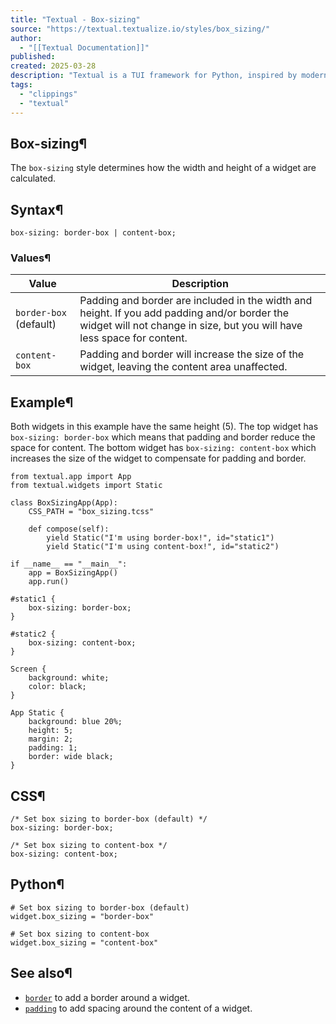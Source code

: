 ```yaml
---
title: "Textual - Box-sizing"
source: "https://textual.textualize.io/styles/box_sizing/"
author:
  - "[[Textual Documentation]]"
published:
created: 2025-03-28
description: "Textual is a TUI framework for Python, inspired by modern web development."
tags:
  - "clippings"
  - "textual"
---
```

## Box-sizing¶

The `box-sizing` style determines how the width and height of a widget are calculated.

## Syntax¶

```
box-sizing: border-box | content-box;
```

### Values¶

| Value | Description |
| --- | --- |
| `border-box` (default) | Padding and border are included in the width and height. If you add padding and/or border the widget will not change in size, but you will have less space for content. |
| `content-box` | Padding and border will increase the size of the widget, leaving the content area unaffected. |

## Example¶

Both widgets in this example have the same height (5). The top widget has `box-sizing: border-box` which means that padding and border reduce the space for content. The bottom widget has `box-sizing: content-box` which increases the size of the widget to compensate for padding and border.

<!-- SVG content removed by SVG Remover -->

```
from textual.app import App
from textual.widgets import Static

class BoxSizingApp(App):
    CSS_PATH = "box_sizing.tcss"

    def compose(self):
        yield Static("I'm using border-box!", id="static1")
        yield Static("I'm using content-box!", id="static2")

if __name__ == "__main__":
    app = BoxSizingApp()
    app.run()
```

```
#static1 {
    box-sizing: border-box;
}

#static2 {
    box-sizing: content-box;
}

Screen {
    background: white;
    color: black;
}

App Static {
    background: blue 20%;
    height: 5;
    margin: 2;
    padding: 1;
    border: wide black;
}
```

## CSS¶

```
/* Set box sizing to border-box (default) */
box-sizing: border-box;

/* Set box sizing to content-box */
box-sizing: content-box;
```

## Python¶

```
# Set box sizing to border-box (default)
widget.box_sizing = "border-box"

# Set box sizing to content-box
widget.box_sizing = "content-box"
```

## See also¶

- [`border`](https://textual.textualize.io/styles/border/) to add a border around a widget.
- [`padding`](https://textual.textualize.io/styles/padding/) to add spacing around the content of a widget.
